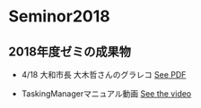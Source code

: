 # Seminor2018
## 2018年度ゼミの成果物
* 4/18 大和市長 大木哲さんのグラレコ
[See PDF](https://github.com/AyameO/Seminor2018FS/issues/1)

* TaskingManagerマニュアル動画
[See the video](https://youtu.be/2DmmYVlS4TA)
